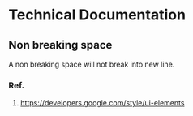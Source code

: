 # Technical Documentation
## Non breaking space
A non breaking space will not break into new line.
### Ref.
1. https://developers.google.com/style/ui-elements
